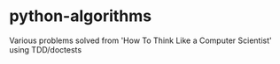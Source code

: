 # python-algorithms
Various problems solved from 'How To Think Like a Computer Scientist' using TDD/doctests
